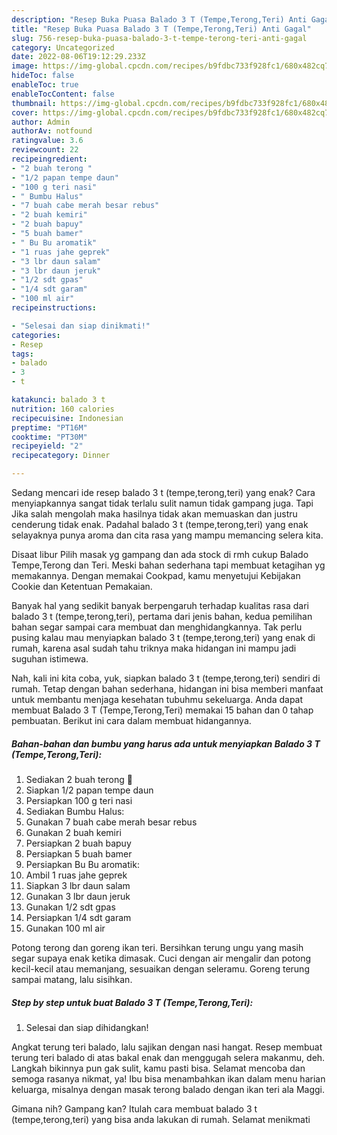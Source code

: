 ```yaml
---
description: "Resep Buka Puasa Balado 3 T (Tempe,Terong,Teri) Anti Gagal"
title: "Resep Buka Puasa Balado 3 T (Tempe,Terong,Teri) Anti Gagal"
slug: 756-resep-buka-puasa-balado-3-t-tempe-terong-teri-anti-gagal
category: Uncategorized
date: 2022-08-06T19:12:29.233Z
image: https://img-global.cpcdn.com/recipes/b9fdbc733f928fc1/680x482cq70/balado-3-t-tempeterongteri-foto-resep-utama.jpg
hideToc: false
enableToc: true
enableTocContent: false
thumbnail: https://img-global.cpcdn.com/recipes/b9fdbc733f928fc1/680x482cq70/balado-3-t-tempeterongteri-foto-resep-utama.jpg
cover: https://img-global.cpcdn.com/recipes/b9fdbc733f928fc1/680x482cq70/balado-3-t-tempeterongteri-foto-resep-utama.jpg
author: Admin
authorAv: notfound
ratingvalue: 3.6
reviewcount: 22
recipeingredient:
- "2 buah terong "
- "1/2 papan tempe daun"
- "100 g teri nasi"
- " Bumbu Halus"
- "7 buah cabe merah besar rebus"
- "2 buah kemiri"
- "2 buah bapuy"
- "5 buah bamer"
- " Bu Bu aromatik"
- "1 ruas jahe geprek"
- "3 lbr daun salam"
- "3 lbr daun jeruk"
- "1/2 sdt gpas"
- "1/4 sdt garam"
- "100 ml air"
recipeinstructions:

- "Selesai dan siap dinikmati!"
categories:
- Resep
tags:
- balado
- 3
- t

katakunci: balado 3 t 
nutrition: 160 calories
recipecuisine: Indonesian
preptime: "PT16M"
cooktime: "PT30M"
recipeyield: "2"
recipecategory: Dinner

---
```



Sedang mencari ide resep balado 3 t (tempe,terong,teri) yang enak? Cara menyiapkannya sangat tidak terlalu sulit namun tidak gampang juga. Tapi Jika salah mengolah maka hasilnya tidak akan memuaskan dan justru cenderung tidak enak. Padahal balado 3 t (tempe,terong,teri) yang enak selayaknya punya aroma dan cita rasa yang mampu memancing selera kita.


Disaat libur Pilih masak yg gampang dan ada stock di rmh cukup Balado Tempe,Terong dan Teri. Meski bahan sederhana tapi membuat ketagihan yg memakannya. Dengan memakai Cookpad, kamu menyetujui Kebijakan Cookie dan Ketentuan Pemakaian.

Banyak hal yang sedikit banyak berpengaruh terhadap kualitas rasa dari balado 3 t (tempe,terong,teri), pertama dari jenis bahan, kedua pemilihan bahan segar sampai cara membuat dan menghidangkannya. Tak perlu pusing kalau mau menyiapkan balado 3 t (tempe,terong,teri) yang enak di rumah, karena asal sudah tahu triknya maka hidangan ini mampu jadi suguhan istimewa.


Nah, kali ini kita coba, yuk, siapkan balado 3 t (tempe,terong,teri) sendiri di rumah. Tetap dengan bahan sederhana, hidangan ini bisa memberi manfaat untuk membantu menjaga kesehatan tubuhmu sekeluarga. Anda dapat membuat Balado 3 T (Tempe,Terong,Teri) memakai 15 bahan dan 0 tahap pembuatan. Berikut ini cara dalam membuat hidangannya.

<!--inarticleads1-->

##### Bahan-bahan dan bumbu yang harus ada untuk menyiapkan Balado 3 T (Tempe,Terong,Teri):

1. Sediakan 2 buah terong 🍆
1. Siapkan 1/2 papan tempe daun
1. Persiapkan 100 g teri nasi
1. Sediakan  Bumbu Halus:
1. Gunakan 7 buah cabe merah besar rebus
1. Gunakan 2 buah kemiri
1. Persiapkan 2 buah bapuy
1. Persiapkan 5 buah bamer
1. Persiapkan  Bu Bu aromatik:
1. Ambil 1 ruas jahe geprek
1. Siapkan 3 lbr daun salam
1. Gunakan 3 lbr daun jeruk
1. Gunakan 1/2 sdt gpas
1. Persiapkan 1/4 sdt garam
1. Gunakan 100 ml air


Potong terong dan goreng ikan teri. Bersihkan terung ungu yang masih segar supaya enak ketika dimasak. Cuci dengan air mengalir dan potong kecil-kecil atau memanjang, sesuaikan dengan seleramu. Goreng terung sampai matang, lalu sisihkan. 

<!--inarticleads2-->

##### Step by step untuk buat Balado 3 T (Tempe,Terong,Teri):


1. Selesai dan siap dihidangkan!

Angkat terung teri balado, lalu sajikan dengan nasi hangat. Resep membuat terung teri balado di atas bakal enak dan menggugah selera makanmu, deh. Langkah bikinnya pun gak sulit, kamu pasti bisa. Selamat mencoba dan semoga rasanya nikmat, ya! Ibu bisa menambahkan ikan dalam menu harian keluarga, misalnya dengan masak terong balado dengan ikan teri ala Maggi. 

Gimana nih? Gampang kan? Itulah cara membuat balado 3 t (tempe,terong,teri) yang bisa anda lakukan di rumah. Selamat menikmati
